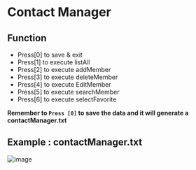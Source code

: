 # Contact Manager
## Function
* Press[0] to save & exit
* Press[1] to execute listAll
* Press[2] to execute addMember
* Press[3] to execute deleteMember
* Press[4] to execute EditMember
* Press[5] to execute searchMember
* Press[6] to execute selectFavorite

**Remember to `Press [0]` to save the data and it will generate a contactManager.txt**

## Example : contactManager.txt
![image](https://github.com/jasonma1127/Contect-Manager-Practice/blob/main/image.jpg)
